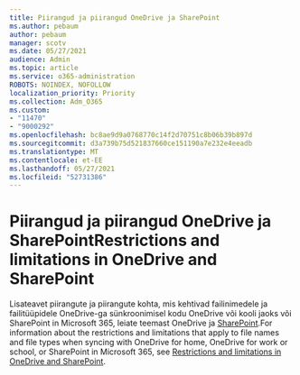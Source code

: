 ```yaml
---
title: Piirangud ja piirangud OneDrive ja SharePoint
ms.author: pebaum
author: pebaum
manager: scotv
ms.date: 05/27/2021
audience: Admin
ms.topic: article
ms.service: o365-administration
ROBOTS: NOINDEX, NOFOLLOW
localization_priority: Priority
ms.collection: Adm_O365
ms.custom:
- "11470"
- "9000292"
ms.openlocfilehash: bc8ae9d9a0768770c14f2d70751c8b06b39b897d
ms.sourcegitcommit: d3a739b75d521837660ce151190a7e232e4eeadb
ms.translationtype: MT
ms.contentlocale: et-EE
ms.lasthandoff: 05/27/2021
ms.locfileid: "52731386"
---
```

# <a name="restrictions-and-limitations-in-onedrive-and-sharepoint"></a><span data-ttu-id="6a146-102">Piirangud ja piirangud OneDrive ja SharePoint</span><span class="sxs-lookup"><span data-stu-id="6a146-102">Restrictions and limitations in OneDrive and SharePoint</span></span>

<span data-ttu-id="6a146-103">Lisateavet piirangute ja piirangute kohta, mis kehtivad failinimedele ja failitüüpidele OneDrive-ga sünkroonimisel kodu OneDrive või kooli jaoks või SharePoint in Microsoft 365, leiate teemast OneDrive ja [SharePoint](https://support.microsoft.com/office/restrictions-and-limitations-in-onedrive-and-sharepoint-64883a5d-228e-48f5-b3d2-eb39e07630fa).</span><span class="sxs-lookup"><span data-stu-id="6a146-103">For information about the restrictions and limitations that apply to file names and file types when syncing with OneDrive for home, OneDrive for work or school, or SharePoint in Microsoft 365, see [Restrictions and limitations in OneDrive and SharePoint](https://support.microsoft.com/office/restrictions-and-limitations-in-onedrive-and-sharepoint-64883a5d-228e-48f5-b3d2-eb39e07630fa).</span></span>
